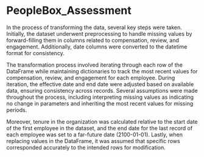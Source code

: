 # PeopleBox_Assessment
In the process of transforming the data, several key steps were taken. Initially, the dataset underwent preprocessing to handle missing values by forward-filling them in columns related to compensation, review, and engagement. Additionally, date columns were converted to the datetime format for consistency. 

The transformation process involved iterating through each row of the DataFrame while maintaining dictionaries to track the most recent values for compensation, review, and engagement for each employee. During iteration, the effective date and end date were adjusted based on available data, ensuring consistency across records. Several assumptions were made throughout the process, including interpreting missing values as indicating no change in parameters and inheriting the most recent values for missing periods. 

Moreover, tenure in the organization was calculated relative to the start date of the first employee in the dataset, and the end date for the last record of each employee was set to a far-future date (2100-01-01). Lastly, when replacing values in the DataFrame, it was assumed that specific rows corresponded accurately to the intended rows for modification.
